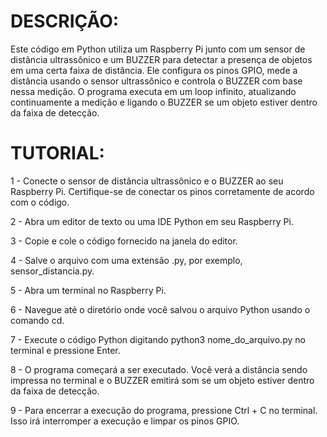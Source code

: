 # DESCRIÇÃO:

Este código em Python utiliza um Raspberry Pi junto com um sensor de distância ultrassônico e um BUZZER para detectar a presença de objetos em uma certa faixa de distância.
Ele configura os pinos GPIO, mede a distância usando o sensor ultrassônico e controla o BUZZER com base nessa medição.
O programa executa em um loop infinito, atualizando continuamente a medição e ligando o BUZZER se um objeto estiver dentro da faixa de detecção.


# TUTORIAL:

1 - Conecte o sensor de distância ultrassônico e o BUZZER ao seu Raspberry Pi. Certifique-se de conectar os pinos corretamente de acordo com o código.

2 - Abra um editor de texto ou uma IDE Python em seu Raspberry Pi.

3 - Copie e cole o código fornecido na janela do editor.

4 - Salve o arquivo com uma extensão .py, por exemplo, sensor_distancia.py.

5 - Abra um terminal no Raspberry Pi.

6 - Navegue até o diretório onde você salvou o arquivo Python usando o comando cd.

7 - Execute o código Python digitando python3 nome_do_arquivo.py no terminal e pressione Enter.

8 - O programa começará a ser executado. Você verá a distância sendo impressa no terminal e o BUZZER emitirá som se um objeto estiver dentro da faixa de detecção.

9 - Para encerrar a execução do programa, pressione Ctrl + C no terminal. Isso irá interromper a execução e limpar os pinos GPIO.
